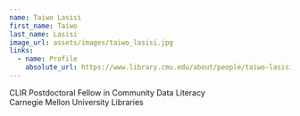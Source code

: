 ```yaml
---
name: Taiwo Lasisi
first_name: Taiwo
last_name: Lasisi
image_url: assets/images/taiwo_lasisi.jpg
links:
  - name: Profile
    absolute_url: https://www.library.cmu.edu/about/people/taiwo-lasisi
---
```


CLIR Postdoctoral Fellow in Community Data Literacy   
Carnegie Mellon University Libraries   
